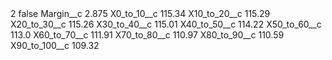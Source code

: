 <?xml version="1.0" encoding="UTF-8"?>
<CustomMetadata xmlns="http://soap.sforce.com/2006/04/metadata" xmlns:xsi="http://www.w3.org/2001/XMLSchema-instance" xmlns:xsd="http://www.w3.org/2001/XMLSchema">
    <label>2</label>
    <protected>false</protected>
    <values>
        <field>Margin__c</field>
        <value xsi:type="xsd:double">2.875</value>
    </values>
    <values>
        <field>X0_to_10__c</field>
        <value xsi:type="xsd:double">115.34</value>
    </values>
    <values>
        <field>X10_to_20__c</field>
        <value xsi:type="xsd:double">115.29</value>
    </values>
    <values>
        <field>X20_to_30__c</field>
        <value xsi:type="xsd:double">115.26</value>
    </values>
    <values>
        <field>X30_to_40__c</field>
        <value xsi:type="xsd:double">115.01</value>
    </values>
    <values>
        <field>X40_to_50__c</field>
        <value xsi:type="xsd:double">114.22</value>
    </values>
    <values>
        <field>X50_to_60__c</field>
        <value xsi:type="xsd:double">113.0</value>
    </values>
    <values>
        <field>X60_to_70__c</field>
        <value xsi:type="xsd:double">111.91</value>
    </values>
    <values>
        <field>X70_to_80__c</field>
        <value xsi:type="xsd:double">110.97</value>
    </values>
    <values>
        <field>X80_to_90__c</field>
        <value xsi:type="xsd:double">110.59</value>
    </values>
    <values>
        <field>X90_to_100__c</field>
        <value xsi:type="xsd:double">109.32</value>
    </values>
</CustomMetadata>
